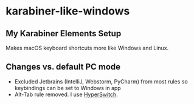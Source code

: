 # karabiner-like-windows
## My Karabiner Elements Setup

Makes macOS keyboard shortcuts more like Windows and Linux.

## Changes vs. default PC mode
- Excluded Jetbrains (IntelliJ, Webstorm, PyCharm) from most rules so keybindings can be set to Windows in app
- Alt-Tab rule removed. I use [HyperSwitch](https://bahoom.com/hyperswitch).
